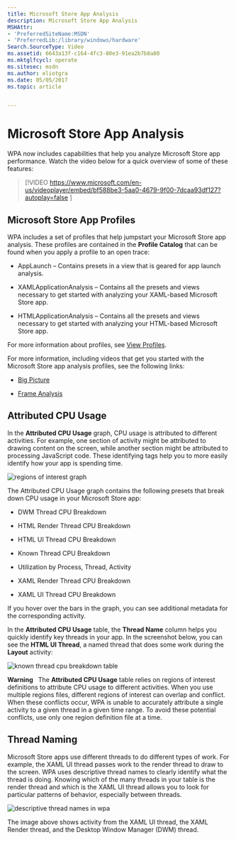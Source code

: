 ```yaml
---
title: Microsoft Store App Analysis
description: Microsoft Store App Analysis
MSHAttr:
- 'PreferredSiteName:MSDN'
- 'PreferredLib:/library/windows/hardware'
Search.SourceType: Video
ms.assetid: 6643a13f-c164-4fc3-80e3-91ea2b7b8a80
ms.mktglfcycl: operate
ms.sitesec: msdn
ms.author: eliotgra
ms.date: 05/05/2017
ms.topic: article


---
```


# Microsoft Store App Analysis


WPA now includes capabilities that help you analyze Microsoft Store app performance. Watch the video below for a quick overview of some of these features:

> [!VIDEO https://www.microsoft.com/en-us/videoplayer/embed/bf588be3-5aa0-4679-9f00-7dcaa93df127?autoplay=false ]

## Microsoft Store App Profiles


WPA includes a set of profiles that help jumpstart your Microsoft Store app analysis. These profiles are contained in the **Profile Catalog** that can be found when you apply a profile to an open trace:

-   AppLaunch – Contains presets in a view that is geared for app launch analysis.

-   XAMLApplicationAnalysis – Contains all the presets and views necessary to get started with analyzing your XAML-based Microsoft Store app.

-   HTMLApplicationAnalysis – Contains all the presets and views necessary to get started with analyzing your HTML-based Microsoft Store app.

For more information about profiles, see [View Profiles](view-profiles.md).

For more information, including videos that get you started with the Microsoft Store app analysis profiles, see the following links:

-   [Big Picture](big-picture.md)

-   [Frame Analysis](frame-analysis.md)

## Attributed CPU Usage


In the **Attributed CPU Usage** graph, CPU usage is attributed to different activities. For example, one section of activity might be attributed to drawing content on the screen, while another section might be attributed to processing JavaScript code. These identifying tags help you to more easily identify how your app is spending time.

![regions of interest graph](images/acm-wpt-regions-1.png)

The Attributed CPU Usage graph contains the following presets that break down CPU usage in your Microsoft Store app:

-   DWM Thread CPU Breakdown

-   HTML Render Thread CPU Breakdown

-   HTML UI Thread CPU Breakdown

-   Known Thread CPU Breakdown

-   Utilization by Process, Thread, Activity

-   XAML Render Thread CPU Breakdown

-   XAML UI Thread CPU Breakdown

If you hover over the bars in the graph, you can see additional metadata for the corresponding activity.

In the **Attributed CPU Usage** table, the **Thread Name** column helps you quickly identify key threads in your app. In the screenshot below, you can see the **HTML UI Thread**, a named thread that does some work during the **Layout** activity:

![known thread cpu breakdown table](images/acm-wpt-regions-2.png)

**Warning**  
The **Attributed CPU Usage** table relies on regions of interest definitions to attribute CPU usage to different activities. When you use multiple regions files, different regions of interest can overlap and conflict. When these conflicts occur, WPA is unable to accurately attribute a single activity to a given thread in a given time range. To avoid these potential conflicts, use only one region definition file at a time.

 

## Thread Naming


Microsoft Store apps use different threads to do different types of work. For example, the XAML UI thread passes work to the render thread to draw to the screen. WPA uses descriptive thread names to clearly identify what the thread is doing. Knowing which of the many threads in your table is the render thread and which is the XAML UI thread allows you to look for particular patterns of behavior, especially between threads.

![descriptive thread names in wpa](images/acm-wpa-store-app-analysis-thread-names.png)

The image above shows activity from the XAML UI thread, the XAML Render thread, and the Desktop Window Manager (DWM) thread.

 

 







